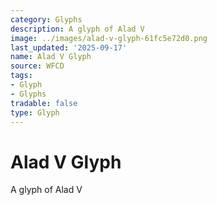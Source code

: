 ```yaml
---
category: Glyphs
description: A glyph of Alad V
image: ../images/alad-v-glyph-61fc5e72d0.png
last_updated: '2025-09-17'
name: Alad V Glyph
source: WFCD
tags:
- Glyph
- Glyphs
tradable: false
type: Glyph
---
```


# Alad V Glyph

A glyph of Alad V

